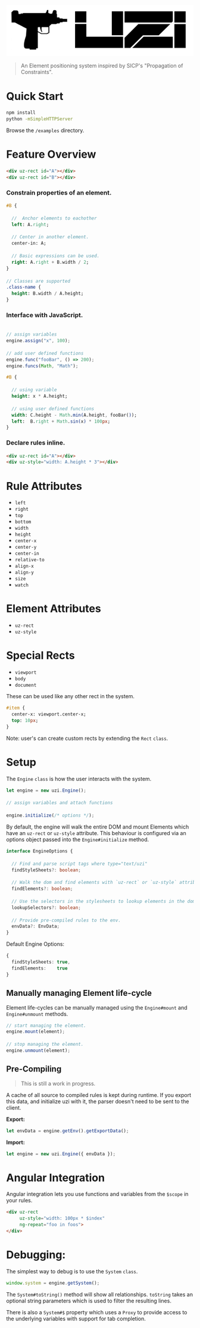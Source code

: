 ![](uzi.png)

> An Element positioning system inspired by SICP's "Propagation of Constraints".

# Quick Start

``` sh
npm install
python -mSimpleHTTPServer
```

Browse the `/examples` directory.

# Feature Overview

``` html
<div uz-rect id="A"></div>
<div uz-rect id="B"></div>
```

### Constrain properties of an element.

``` sass
#B {

  //  Anchor elements to eachother
  left: A.right;

  // Center in another element.
  center-in: A;

  // Basic expressions can be used.
  right: A.right + B.width / 2;
}

// Classes are supported
.class-name {
  height: B.width / A.height;
}
```

### Interface with JavaScript.

``` js

// assign variables
engine.assign("x", 100);

// add user defined functions
engine.func("fooBar", () => 200);
engine.funcs(Math, "Math");
```

``` sass
#B {

  // using variable
  height: x * A.height;

  // using user defined functions
  width: C.height - Math.min(A.height, fooBar());
  left:  B.right + Math.sin(x) * 100px;
}
```

### Declare rules inline.

``` html
<div uz-rect id="A"></div>
<div uz-style="width: A.height * 3"></div>
```

# Rule Attributes

* `left`
* `right`
* `top`
* `bottom`
* `width`
* `height`
* `center-x`
* `center-y`
* `center-in`
* `relative-to`
* `align-x`
* `align-y`
* `size`
* `watch`

# Element Attributes

* `uz-rect`
* `uz-style`

# Special Rects

* `viewport`
* `body`
* `document`

These can be used like any other rect in the system.

``` sass
#item {
  center-x: viewport.center-x;
  top: 10px;
}
```

Note: user's can create custom rects by extending the `Rect` `class`.

# Setup

The `Engine` `class` is how the user interacts with the system.

``` ts
let engine = new uzi.Engine();

// assign variables and attach functions

engine.initialize(/* options */);
```

By default, the engine will walk the entire DOM and mount Elements which have an 
`uz-rect` or `uz-style` attribute.  This behaviour is configured via an options object passed 
into the `Engine#initialize` method.

``` ts
interface EngineOptions {

  // Find and parse script tags where type="text/uzi"
  findStyleSheets?: boolean;

  // Walk the dom and find elements with `uz-rect` or `uz-style` attributes.
  findElements?: boolean;

  // Use the selectors in the stylesheets to lookup elements in the dom.
  lookupSelectors?: boolean;

  // Provide pre-compiled rules to the env.
  envData?: EnvData;
}
```

Default Engine Options:

``` ts
{
  findStyleSheets: true,
  findElements:    true
}
```

## Manually managing Element life-cycle

Element life-cycles can be manually managed using the `Engine#mount` and `Engine#unmount` methods.

``` ts
// start managing the element.
engine.mount(element);

// stop managing the element.
engine.unmount(element);
```

## Pre-Compiling

> This is still a work in progress.

A cache of all source to compiled rules is kept during runtime. If you export this
data, and initialize uzi with it, the parser doesn't need to be sent
to the client.

**Export:**
``` ts
let envData = engine.getEnv().getExportData();
```

**Import:**
``` ts
let engine = new uzi.Engine({ envData });
```


# Angular Integration

Angular integration lets you use functions and variables from the `$scope` in your rules.

``` html
<div uz-rect
     uz-style="width: 100px * $index"
     ng-repeat="foo in foos">
</div>
```

# Debugging:

The simplest way to debug is to use the `System` `class`.

``` ts
window.system = engine.getSystem();
```

The `System#toString()` method will show all relationships. `toString` takes an
optional string parameters which is used to filter the resulting lines.


There is also a `System#$` property which uses a `Proxy` to provide access to
the underlying variables with support for tab completion.
